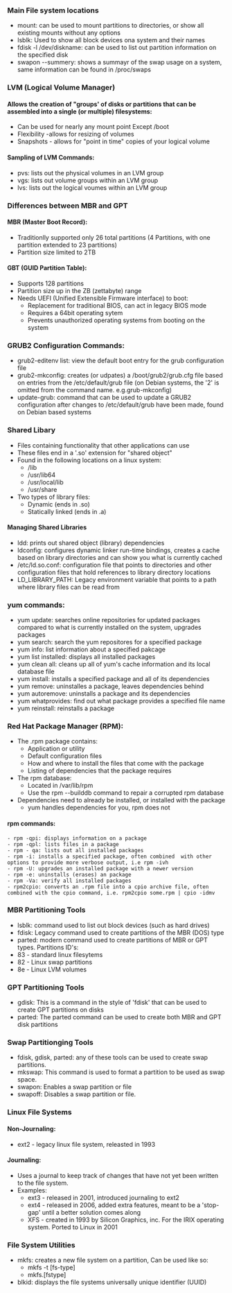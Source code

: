 ### Main File system locations
- mount: can be used to mount partitions to directories, or show all existing mounts without any options
- lsblk: Used to show all block devices ona system and their names
- fdisk -l /dev/diskname: can be used to list out partition information on the specified disk
- swapon --summery: shows a summayr of the swap usage on a system, same information can be found in /proc/swaps


### LVM (Logical Volume Manager)

 #### Allows the creation of "groups' of disks or partitions that can be assembled into a single (or multiple) filesystems:
  - Can be used for nearly any mount point Except /boot
  - Flexibility -allows for resizing of volumes
  - Snapshots - allows for "point in time" copies of your logical volume
 #### Sampling of LVM Commands:
  - pvs: lists out the physical volumes in an LVM group
  - vgs: lists out volume groups within an LVM group
  - lvs: lists out the logical voumes within an LVM group
 
### Differences between MBR and GPT

 #### MBR (Master Boot Record):
  - Traditionlly supported only 26 total partitions (4 Partitions, with one partition extended to 23 partitions)
  - Partition size limited to 2TB
 #### GBT (GUID Partition Table):
  - Supports 128 partitions
  - Partition size up in the ZB (zettabyte) range
  - Needs UEFI (Unified Extensible Firmware interface) to boot:
    - Replacement for traditional BIOS, can act in legacy BIOS mode
    - Requires a 64bit operating sytem
    - Prevents unauthorized operating systems from booting on the system

### GRUB2 Configuration Commands:
- grub2-editenv list: view the default boot entry for the grub configuration file
- grub2-mkconfig: creates (or udpates) a /boot/grub2/grub.cfg file based on entries from the /etc/default/grub file (on Debian systems, the '2' is omitted from the command name. e.g.grub-mkconfig)
- update-grub: command that can be used to update a GRUB2 configuration after changes to /etc/default/grub have been made, found on Debian based systems

### Shared Libary 
- Files containing functionality that other applications can use
- These files end in a '.so' extension for "shared object"
- Found in the following locations on a linux system:
  - /lib
  - /usr/lib64
  - /usr/local/lib
  - /usr/share
- Two types of library files:
  - Dynamic (ends in .so)
  - Statically linked (ends in .a)
 #### Managing Shared Libraries
  - ldd: prints out shared object (library) dependencies
  - ldconfig: configures dynamic linker run-time bindings, creates a cache based on library directories and can show you what is currently cached
  - /etc/ld.so.conf: configuration file that points to directories and other configuration files that hold references to library directory locations
  - LD_LIBRARY_PATH: Legacy environment variable that points to a path where library files can be read from 

### yum commands:
 - yum update:  searches online repositories for updated packages compared to what is currently installed on the system, upgrades packages
 - yum search: search the yum repositores for a specified package
 - yum info: list information about a specified pakcage
 - yum list installed: displays all installed packages
 - yum clean all: cleans up all of yum's cache information and its local database file
 - yum install: installs a specified package and all of its dependencies
 - yum remove: uninstalles a package, leaves dependencies behind
 - yum autoremove: uninstalls a package and its dependencies
 - yum whatprovides: find out what package provides a specified file name
 - yum reinstall: reinstalls a package
 
 ### Red Hat Package Manager (RPM):
  - The .rpm package contains:
    - Application or utility
    - Default configuration files
    - How and where to install the files that come with the package
    - Listing of dependencies that the package requires
  - The rpm database:
    - Located in /var/lib/rpm
    - Use the rpm --builddb command to repair a corrupted rpm database
  - Dependencies need to already be installed, or installed with the package
    - yum handles dependencies for you, rpm does not
  #### rpm commands:
    - rpm -qpi: displays information on a package 
    - rpm -qpl: lists files in a package
    - rpm - qa: lists out all installed packages
    - rpm -i: installs a specified package, often combined  with other options to provide more verbose output, i.e rpm -ivh
    - rpm -U: upgrades an installed package with a newer version
    - rpm -e: uninstalls (erases) an package
    - rpm -Va: verify all installed packages
    - rpm2cpio: converts an .rpm file into a cpio archive file, often combined with the cpio command, i.e. rpm2cpio some.rpm | cpio -idmv

### MBR Partitioning Tools
 - lsblk: command used to list out block devices (such as hard drives)
 - fdisk: Legacy command used to create partitions of the MBR (DOS) type
 - parted: modern command used to create partitions of MBR or GPT types.
 Partitions ID's:
  - 83 - standard linux filesytems
  - 82 - Linux swap partitions
  - 8e - Linux LVM volumes
 
### GPT Partitioning Tools
 - gdisk: This is a command in the style of 'fdisk' that can be used to create GPT partitions on disks
 - parted: The parted command can be used to create both MBR and GPT disk partitions
 
### Swap Partitionging Tools
 - fdisk, gdisk, parted: any of these tools can be used to create swap partitions.
 - mkswap: This command is used to format a partition to be used as swap space.
 - swapon: Enables a swap partition or file
 - swapoff: Disables a swap partition or file.

### Linux File Systems
 #### Non-Journaling:
   - ext2 - legacy linux file system, releasted in 1993
 #### Journaling:
   - Uses a journal to keep track of changes that have not yet been written to the file system.
   - Examples:
      - ext3 - released in 2001, introduced journaling to ext2
      - ext4 - released in 2006, added extra features, meant to be a 'stop-gap' until a better solution comes along
      - XFS  - created in 1993 by Silicon Graphics, inc. For the IRIX operating system. Ported to Linux in 2001

### File System Utilities
 - mkfs: creates a new file system on a partition, Can be used like so:
    - mkfs -t [fs-type]
    - mkfs.[fstype]
 - blkid: displays the file systems universally unique identifier (UUID)
